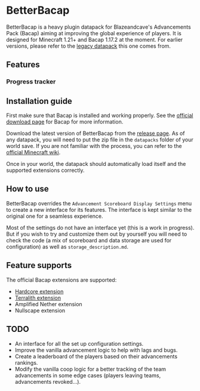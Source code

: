 # BetterBacap

BetterBacap is a heavy plugin datapack for Blazeandcave's Advancements Pack (Bacap) aiming at improving the global experience of players. It is designed for Minecraft 1.21+ and Bacap 1.17.2 at the moment. For earlier versions, please refer to the [legacy datapack](https://github.com/Juloos/MCDatapack.BacapTracker) this one comes from.

## Features
### Progress tracker

## Installation guide
First make sure that Bacap is installed and working properly. See the [official download page](https://www.planetminecraft.com/data-pack/blazeandcave-s-advancements-pack-1-12/) for Bacap for more information.

Download the latest version of BetterBacap from the [release page](https://github.com/Juloos/MCDatapack.BetterBacap/releases). As of any datapack, you will need to put the zip file in the `datapacks` folder of your world save. If you are not familiar with the process, you can refer to the [official Minecraft wiki](https://minecraft.fandom.com/wiki/Tutorials/Installing_a_data_pack).

Once in your world, the datapack should automatically load itself and the supported extensions correctly. 

## How to use

BetterBacap overrides the `Advancement Scoreboard Display Settings` menu to create a new interface for its features. The interface is kept similar to the original one for a seamless experience.

Most of the settings do not have an interface yet (this is a work in progress). But if you wish to try and customize them out by yourself you will need to check the code (a mix of scoreboard and data storage are used for configuration) as well as `storage_description.md`.

## Feature supports
The official Bacap extensions are supported:
- [Hardcore extension](https://www.planetminecraft.com/data-pack/blazeandcave-s-advancements-pack-hardcore-version/)
- [Terralith extension](https://www.planetminecraft.com/data-pack/blazeandcave-s-advancements-pack-terralith-version/)
- Amplified Nether extension
- Nullscape extension

## TODO
- An interface for all the set up configuration settings.
- Improve the vanilla advancement logic to help with lags and bugs.
- Create a leaderboard of the players based on their advancements rankings.
- Modify the vanilla coop logic for a better tracking of the team advancements in some edge cases (players leaving teams, advancements revoked...).
